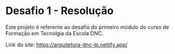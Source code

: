 # Desafio 1 - Resolução
Este projeto é referente ao desafio do primeiro módulo do curso de Formação em Tecnolgia da Escola DNC.

Link do site: https://arquitetura-dnc-lp.netlify.app/

